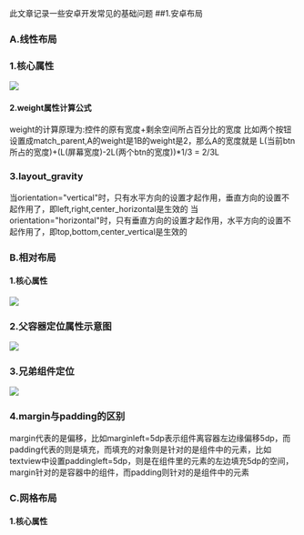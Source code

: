 此文章记录一些安卓开发常见的基础问题
##1.安卓布局
### A.线性布局
### 1.核心属性
![](http://ww1.sinaimg.cn/large/006tNc79gy1g5gk24974pj30r10gqdj9.jpg)
#### 2.weight属性计算公式
weight的计算原理为:控件的原有宽度+剩余空间所占百分比的宽度
比如两个按钮设置成match_parent,A的weight是1B的weight是2，那么A的宽度就是
L(当前btn所占的宽度)+(L(屏幕宽度)-2L(两个btn的宽度))*1/3 = 2/3L
### 3.layout_gravity
当orientation="vertical"时，只有水平方向的设置才起作用，垂直方向的设置不起作用了，即left,right,center_horizontal是生效的
当orientation="horizontal"时，只有垂直方向的设置才起作用，水平方向的设置不起作用了，即top,bottom,center_vertical是生效的
### B.相对布局
#### 1.核心属性
![](http://ww3.sinaimg.cn/large/006tNc79gy1g5gk2uxbv5j30su15odlm.jpg)
### 2.父容器定位属性示意图
![](http://ww4.sinaimg.cn/large/006tNc79gy1g5gkh1huobj30hh0dpaav.jpg)
### 3.兄弟组件定位
![](http://ww3.sinaimg.cn/large/006tNc79gy1g5gkhim174j30gc05mq3b.jpg)
### 4.margin与padding的区别
margin代表的是偏移，比如marginleft=5dp表示组件离容器左边缘偏移5dp，而padding代表的则是填充，而填充的对象则是针对的是组件中的元素，比如textview中设置paddingleft=5dp，则是在组件里的元素的左边填充5dp的空间，margin针对的是容器中的组件，而padding则针对的是组件中的元素
### C.网格布局
#### 1.核心属性



